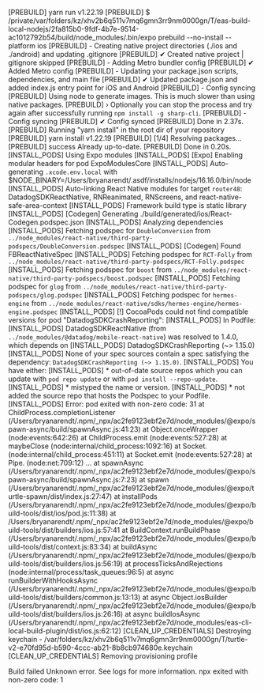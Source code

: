 [PREBUILD] yarn run v1.22.19
[PREBUILD] $ /private/var/folders/kz/xhv2b6q511v7mq6gmn3rr9nm0000gn/T/eas-build-local-nodejs/2fa815b0-9fdf-4b7e-9514-ac1012792b54/build/node_modules/.bin/expo prebuild --no-install --platform ios
[PREBUILD] - Creating native project directories (./ios and ./android) and updating .gitignore
[PREBUILD] ✔ Created native project | gitignore skipped
[PREBUILD] - Adding Metro bundler config
[PREBUILD] ✔ Added Metro config
[PREBUILD] - Updating your package.json scripts, dependencies, and main file
[PREBUILD] ✔ Updated package.json and added index.js entry point for iOS and Android
[PREBUILD] - Config syncing
[PREBUILD] Using node to generate images. This is much slower than using native packages.
[PREBUILD] › Optionally you can stop the process and try again after successfully running `npm install -g sharp-cli`.
[PREBUILD] - Config syncing
[PREBUILD] ✔ Config synced
[PREBUILD] Done in 2.37s.
[PREBUILD] Running "yarn install" in the root dir of your repository 
[PREBUILD] yarn install v1.22.19
[PREBUILD] [1/4] Resolving packages...
[PREBUILD] success Already up-to-date.
[PREBUILD] Done in 0.20s.
[INSTALL_PODS] Using Expo modules
[INSTALL_PODS] [Expo] Enabling modular headers for pod ExpoModulesCore
[INSTALL_PODS] Auto-generating `.xcode.env.local` with $NODE_BINARY=/Users/bryanarendt/.asdf/installs/nodejs/16.16.0/bin/node
[INSTALL_PODS] Auto-linking React Native modules for target `router48`: DatadogSDKReactNative, RNReanimated, RNScreens, and react-native-safe-area-context
[INSTALL_PODS] Framework build type is static library
[INSTALL_PODS] [Codegen] Generating ./build/generated/ios/React-Codegen.podspec.json
[INSTALL_PODS] Analyzing dependencies
[INSTALL_PODS] Fetching podspec for `DoubleConversion` from `../node_modules/react-native/third-party-podspecs/DoubleConversion.podspec`
[INSTALL_PODS] [Codegen] Found FBReactNativeSpec
[INSTALL_PODS] Fetching podspec for `RCT-Folly` from `../node_modules/react-native/third-party-podspecs/RCT-Folly.podspec`
[INSTALL_PODS] Fetching podspec for `boost` from `../node_modules/react-native/third-party-podspecs/boost.podspec`
[INSTALL_PODS] Fetching podspec for `glog` from `../node_modules/react-native/third-party-podspecs/glog.podspec`
[INSTALL_PODS] Fetching podspec for `hermes-engine` from `../node_modules/react-native/sdks/hermes-engine/hermes-engine.podspec`
[INSTALL_PODS] [!] CocoaPods could not find compatible versions for pod "DatadogSDKCrashReporting":
[INSTALL_PODS]   In Podfile:
[INSTALL_PODS]     DatadogSDKReactNative (from `../node_modules/@datadog/mobile-react-native`) was resolved to 1.4.0, which depends on
[INSTALL_PODS]       DatadogSDKCrashReporting (~> 1.15.0)
[INSTALL_PODS] None of your spec sources contain a spec satisfying the dependency: `DatadogSDKCrashReporting (~> 1.15.0)`.
[INSTALL_PODS] You have either:
[INSTALL_PODS]  * out-of-date source repos which you can update with `pod repo update` or with `pod install --repo-update`.
[INSTALL_PODS]  * mistyped the name or version.
[INSTALL_PODS]  * not added the source repo that hosts the Podspec to your Podfile.
[INSTALL_PODS] 
Error: pod exited with non-zero code: 31
    at ChildProcess.completionListener (/Users/bryanarendt/.npm/_npx/ac2fe9123ebf2e7d/node_modules/@expo/spawn-async/build/spawnAsync.js:41:23)
    at Object.onceWrapper (node:events:642:26)
    at ChildProcess.emit (node:events:527:28)
    at maybeClose (node:internal/child_process:1092:16)
    at Socket.<anonymous> (node:internal/child_process:451:11)
    at Socket.emit (node:events:527:28)
    at Pipe.<anonymous> (node:net:709:12)
    ...
    at spawnAsync (/Users/bryanarendt/.npm/_npx/ac2fe9123ebf2e7d/node_modules/@expo/spawn-async/build/spawnAsync.js:7:23)
    at spawn (/Users/bryanarendt/.npm/_npx/ac2fe9123ebf2e7d/node_modules/@expo/turtle-spawn/dist/index.js:27:47)
    at installPods (/Users/bryanarendt/.npm/_npx/ac2fe9123ebf2e7d/node_modules/@expo/build-tools/dist/ios/pod.js:11:38)
    at /Users/bryanarendt/.npm/_npx/ac2fe9123ebf2e7d/node_modules/@expo/build-tools/dist/builders/ios.js:57:41
    at BuildContext.runBuildPhase (/Users/bryanarendt/.npm/_npx/ac2fe9123ebf2e7d/node_modules/@expo/build-tools/dist/context.js:83:34)
    at buildAsync (/Users/bryanarendt/.npm/_npx/ac2fe9123ebf2e7d/node_modules/@expo/build-tools/dist/builders/ios.js:56:19)
    at processTicksAndRejections (node:internal/process/task_queues:96:5)
    at async runBuilderWithHooksAsync (/Users/bryanarendt/.npm/_npx/ac2fe9123ebf2e7d/node_modules/@expo/build-tools/dist/builders/common.js:13:13)
    at async Object.iosBuilder (/Users/bryanarendt/.npm/_npx/ac2fe9123ebf2e7d/node_modules/@expo/build-tools/dist/builders/ios.js:26:16)
    at async buildIosAsync (/Users/bryanarendt/.npm/_npx/ac2fe9123ebf2e7d/node_modules/eas-cli-local-build-plugin/dist/ios.js:62:12)
[CLEAN_UP_CREDENTIALS] Destroying keychain - /var/folders/kz/xhv2b6q511v7mq6gmn3rr9nm0000gn/T/turtle-v2-e70fd95d-b590-4ccc-ab21-8b8cb974680e.keychain
[CLEAN_UP_CREDENTIALS] Removing provisioning profile

Build failed
Unknown error. See logs for more information.
npx exited with non-zero code: 1

